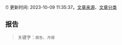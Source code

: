 :alarm_clock: 更新时间: 2023-10-09 11:35:37。[文章来源](/README.md)、[文章分类](/TAGS.md)

## 报告


> 关键字：`报告`、`月报`



